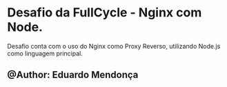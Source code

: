 # Desafio da FullCycle - Nginx com Node.

Desafio conta com o uso do Nginx como Proxy Reverso, utilizando Node.js como linguagem principal.

## @Author: Eduardo Mendonça
